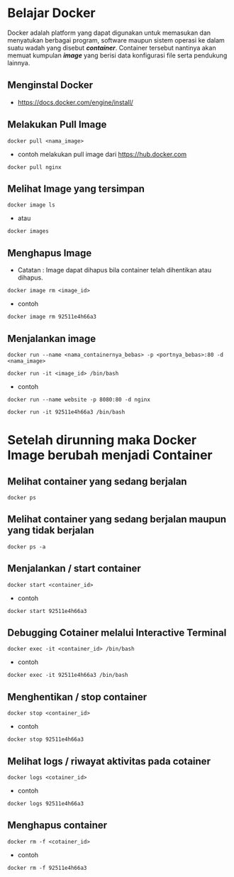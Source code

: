 # Belajar Docker
Docker adalah platform yang dapat digunakan untuk memasukan dan menyatukan berbagai program, 
software maupun sistem operasi ke dalam suatu wadah yang disebut ***container***. 
Container tersebut nantinya akan memuat kumpulan ***image*** yang berisi data konfigurasi 
file serta pendukung lainnya.

## Menginstal Docker 

- https://docs.docker.com/engine/install/


## Melakukan Pull Image
```
docker pull <nama_image>
```
- contoh melakukan pull image dari https://hub.docker.com
```
docker pull nginx
```

## Melihat Image yang tersimpan
```
docker image ls
```
- atau
```
docker images
```

## Menghapus Image
- Catatan : Image dapat dihapus bila container telah dihentikan atau dihapus.
```
docker image rm <image_id>
```
- contoh
```
docker image rm 92511e4h66a3
```

## Menjalankan image
```
docker run --name <nama_containernya_bebas> -p <portnya_bebas>:80 -d <nama_image>
```
```
docker run -it <image_id> /bin/bash
```
- contoh
```
docker run --name website -p 8080:80 -d nginx
```
```
docker run -it 92511e4h66a3 /bin/bash
```

# Setelah dirunning maka Docker Image berubah menjadi Container

## Melihat container yang sedang berjalan
```
docker ps
```

## Melihat container yang sedang berjalan maupun yang tidak berjalan
```
docker ps -a
```

## Menjalankan / start container
```
docker start <container_id>
```
- contoh
```
docker start 92511e4h66a3
```

## Debugging Cotainer melalui Interactive Terminal
```
docker exec -it <container_id> /bin/bash
```
- contoh
```
docker exec -it 92511e4h66a3 /bin/bash
```

## Menghentikan / stop container
```
docker stop <container_id>
```
- contoh
```
docker stop 92511e4h66a3
```

## Melihat logs / riwayat aktivitas pada cotainer
```
docker logs <cotainer_id>
```
- contoh
```
docker logs 92511e4h66a3
```

## Menghapus container
```
docker rm -f <cotainer_id>
```
- contoh
```
docker rm -f 92511e4h66a3
```
